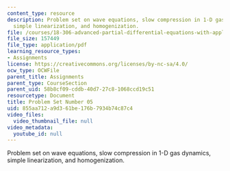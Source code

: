 ```yaml
---
content_type: resource
description: Problem set on wave equations, slow compression in 1-D gas dynamics,
  simple linearization, and homogenization.
file: /courses/18-306-advanced-partial-differential-equations-with-applications-fall-2009/855aa712a9d361be176b7934b74c87c4_MIT18_306f09_pset05_ProblemSet200905.pdf
file_size: 157449
file_type: application/pdf
learning_resource_types:
- Assignments
license: https://creativecommons.org/licenses/by-nc-sa/4.0/
ocw_type: OCWFile
parent_title: Assignments
parent_type: CourseSection
parent_uid: 58b8cf09-cddb-40d7-27c8-1068ccd19c51
resourcetype: Document
title: Problem Set Number 05
uid: 855aa712-a9d3-61be-176b-7934b74c87c4
video_files:
  video_thumbnail_file: null
video_metadata:
  youtube_id: null
---
```

Problem set on wave equations, slow compression in 1-D gas dynamics, simple linearization, and homogenization.